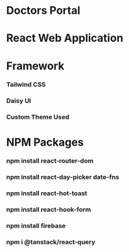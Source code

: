# Doctors Portal
# React Web Application


# Framework
### Tailwind CSS
### Daisy UI

### Custom Theme Used

# NPM Packages
### npm install react-router-dom
### npm install react-day-picker date-fns
### npm install react-hot-toast
### npm install react-hook-form
### npm install firebase
### npm i @tanstack/react-query
